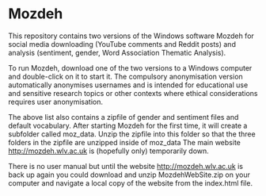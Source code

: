 # Mozdeh
This repository contains two versions of the Windows software Mozdeh for social media downloading (YouTube comments and Reddit posts) and analysis (sentiment, gender, Word Association Thematic Analysis).

To run Mozdeh, download one of the two versions to a Windows computer and double-click on it to start it.
The compulsory anonymisation version automatically anonymises usernames and is intended for educational use and sensitive research topics or other contexts where ethical considerations requires user anonymisation.

The above list also contains a zipfile of gender and sentiment files and default vocabulary. After starting Mozdeh for the first time, it will create a subfolder called moz_data. Unzip the zipfile into this folder so that the three folders in the zipfile are unzipped inside of moz_data
The main website http://mozdeh.wlv.ac.uk is (hopefully only) temporarily down.

There is no user manual but until the website http://mozdeh.wlv.ac.uk is back up again you could download and unzip MozdehWebSite.zip on your computer and navigate a local copy of the website from the index.html file.
